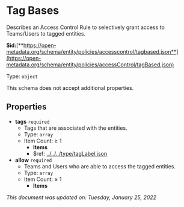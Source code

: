 # Tag Bases

Describes an Access Control Rule to selectively grant access to Teams/Users to tagged entities.

**$id:**[**https://open-metadata.org/schema/entity/policies/accesscontrol/tagbased.json**](https://open-metadata.org/schema/entity/policies/accessControl/tagBased.json)

Type: `object`

This schema does not accept additional properties.

## Properties

* **tags** `required`
  * Tags that are associated with the entities.
  * Type: `array`
  * Item Count: ≥ 1
    * **Items**
    * $ref: [../../../type/tagLabel.json](../types/taglabel.md)
* **allow** `required`
  * Teams and Users who are able to access the tagged entities.
  * Type: `array`
  * Item Count: ≥ 1
    * **Items**

_This document was updated on: Tuesday, January 25, 2022_
